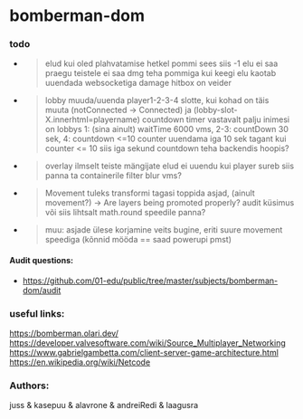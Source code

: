 # bomberman-dom

### todo

- > elud
  > kui oled plahvatamise hetkel pommi sees siis -1 elu ei saa
  > praegu teistele ei saa dmg teha pommiga
  > kui keegi elu kaotab uuendada websocketiga
  > damage hitbox on veider

- > lobby
  > muuda/uuenda player1-2-3-4 slotte, kui kohad on täis muuta (notConnected -> Connected) ja (lobby-slot-X.innerhtml=playername)
  > countdown timer vastavalt palju inimesi on lobbys 1: (sina ainult) waitTime 6000 vms, 2-3: countDown 30 sek, 4: countdown <=10
  > counter uuendama iga 10 sek tagant kui counter <= 10 siis iga sekund
  > countdown teha backendis hoopis?

- > overlay
  > ilmselt teiste mängijate elud ei uuendu
  > kui player sureb siis panna ta containerile filter blur vms?

- > Movement
  > tuleks transformi tagasi toppida asjad, (ainult movement?) -> Are layers being promoted properly? audit küsimus  
  > või siis lihtsalt math.round speedile panna?

- > muu:
  > asjade ülese korjamine veits bugine, eriti suure movement speediga (kõnnid mööda == saad powerupi pmst)

#### Audit questions:

- https://github.com/01-edu/public/tree/master/subjects/bomberman-dom/audit

### useful links:

https://bomberman.olari.dev/
https://developer.valvesoftware.com/wiki/Source_Multiplayer_Networking
https://www.gabrielgambetta.com/client-server-game-architecture.html
https://en.wikipedia.org/wiki/Netcode

### Authors:

juss & kasepuu & alavrone & andreiRedi & laagusra
